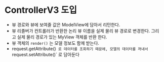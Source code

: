# ControllerV3 도입

* 뷰 경로와 뷰에 보여줄 값은 ModelView에 담아서 리턴한다.
* 뷰 리졸버가 컨트롤러가 반환한 논리 뷰 이름을 실제 물리 뷰 경로로 변경한다. 그리고 실제 물리 경로가 있는 MyView 객체를 반환 한다.
* 뷰 객체의 `render()` 는 모델 정보도 함께 받는다.
* request.getAttribute()` 로 데이터를 조회하기 때문에, 모델의 데이터를 꺼내서`request.setAttribute()` 로 담아둔다